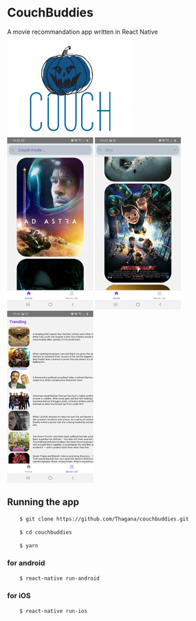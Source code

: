 # CouchBuddies

A movie recommandation app written in React Native

<div style="max-width: 500px;margin: auto;">
    <img src="./app_assets/couch.png" alt="CouchBuddies Logo">
</div>
<div style="max-width: 800px;margin: auto;">
    <img src="./app_assets/screen_2.jpeg" alt="screen shot 1" style="width: 200px; height: 400px;">
        <img src="./app_assets/screen_1.jpeg" alt="screen shot 1" style="width: 200px; height: 400px;">
            <img src="./app_assets/screen_3.jpeg" alt="screen shot 1" style="width: 200px; height: 400px;">
<div>

## Running the app

```bash
    $ git clone https://github.com/Thagana/couchbuddies.git
```

```bash
    $ cd couchbuddies
```

```bash
    $ yarn
```

### for android

```bash
    $ react-native run-android
```

### for iOS

```bash
    $ react-native run-ios
```
